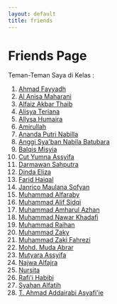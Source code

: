 ```yaml
---
layout: default
title: friends
---
```


<div class="friends-container">
  <h1 class="friends-title">
    <i class="fas fa-user-friends"></i> Friends Page
  </h1>
  <p class="friends-subtitle">Teman-Teman Saya di Kelas :</p>

  <ol class="friends-list">
    <li class="friend-card"><a href="https://ahmadfayyadh.github.io/">Ahmad Fayyadh</a></li>
    <li class="friend-card"><a href="https://alanisamaharani.github.io/">Al Anisa Maharani</a></li>
    <li class="friend-card"><a href="https://alfaizakbar.github.io/">Alfaiz Akbar Thaib</a></li>
    <li class="friend-card"><a href="https://alisyateriana.github.io/">Alisya Teriana</a></li>
    <li class="friend-card"><a href="https://allysahumaira.github.io/">Allysa Humaira</a></li>
    <li class="friend-card"><a href="https://amirullah310.github.io/">Amirullah</a></li>
    <li class="friend-card"><a href="https://anandaaputrinabilla.github.io/">Ananda Putri Nabilla</a></li>
    <li class="friend-card"><a href="https://angginabilabatubara.github.io/">Anggi Sya'ban Nabila Batubara</a></li>
    <li class="friend-card"><a href="https://balqismisyia.github.io/">Balqis Misyia</a></li>
    <li class="friend-card"><a href="https://cutyumnaassyifa22.github.io/">Cut Yumna Assyifa</a></li>
    <li class="friend-card"><a href="https://darmawansahputra1.github.io/">Darmawan Sahputra</a></li>
    <li class="friend-card"><a href="https://dindaelz06.github.io/">Dinda Eliza</a></li>
    <li class="friend-card"><a href="https://fared08.github.io/">Farid Haiqal</a></li>
    <li class="friend-card"><a href="https://janricomaulanas.github.io/">Janrico Maulana Sofyan</a></li>
    <li class="friend-card"><a href="https://muhammadalfaraby06.github.io/">Muhammad Alfaraby</a></li>
    <li class="friend-card"><a href="https://alfsdqi.github.io/">Muhammad Alif Sidqi</a></li>
    <li class="friend-card"><a href="https://amharul.github.io/">Muhammad Amharul Azhan</a></li>
    <li class="friend-card"><a href="https://khadafimuhammadnawwar.github.io/">Muhammad Nawar Khadafi</a></li>
    <li class="friend-card"><a href="https://mraihanads.github.io/">Muhammad Raihan</a></li>
    <li class="friend-card"><a href="https://muhzakyyy.github.io/">Muhammad Zaky</a></li>
    <li class="friend-card"><a href="https://m-zakifahrezi.github.io/">Muhammad Zaki Fahrezi</a></li>
    <li class="friend-card"><a href="https://mudaabrar.github.io/">Mohd. Muda Abrar</a></li>
    <li class="friend-card"><a href="https://mutyaraassyifa.github.io/">Mutyara Assyifa</a></li>
    <li class="friend-card"><a href="https://najwaal1fajra.github.io/">Najwa Alfajra</a></li>
    <li class="friend-card"><a href="https://nursitaaa.github.io/">Nursita</a></li>
    <li class="friend-card"><a href="https://rafi-i-habibi.github.io/">Rafi'i Habibi</a></li>
    <li class="friend-card"><a href="https://syahanalfatih.github.io/">Syahan Alfatih</a></li>
    <li class="friend-card"><a href="https://addairabi.github.io/">T. Ahmad Addairabi Asyafi'ie</a></li>
  </ol>
</div>